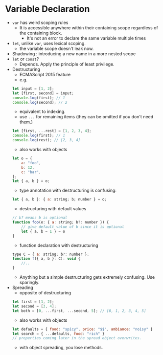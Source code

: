 
#  Variable Declaration
- `var` has weird scoping rules
    - It is accessible anywhere within their containing scope regardless of the containing block.
        - It's not an error to declare the same variable multiple times
- `let`, unlike `var`, uses lexical scoping.
    - the variable scope doesn't leak now.
- Shadowing : introducing a new name in a more nested scope
- `let` or `const`? 
    - Depends. Apply the principle of least privilege.
- Destructuring
    - ECMAScript 2015 feature
    - e.g.
    ```js
    let input = [1, 2];
    let [first, second] = input;
    console.log(first); // 1
    console.log(second); // 2
    ```
    - equivalent to indexing.
    - use `...` for remaining items (they can be omitted if you don't need them.)
    ```js
    let [first, ...rest] = [1, 2, 3, 4];
    console.log(first); // 1
    console.log(rest); // [2, 3, 4]
    ```
    - also works with objects
    ```js
    let o = {
        a: "foo",
        b: 12,
        c: "bar",
    };
    let { a, b } = o;
    ```
    - type annotation with destructuring is confusing:
    ```js
    let { a, b }: { a: string; b; number } = o;
    ```
    - destructuring with default values
    ```js
    // b? means b is optional
    function foo(o: { a: string; b?: number }) {
        // give default value of b since it is optional
        let { a, b = 1 } = o
    }
    ```
    - function declaration with destructuring
    ```js
    type C = { a: string; b?: number };
    function f({ a, b }: C): void {
        //..
    }
    ```
    - Anything but a simple destructuring gets extremely confusing. Use sparingly.
- Spreading
    - opposite of destructuring
    ```js
    let first = [1, 2];
    let second = [3, 4];
    let both = [0, ...first, ...second, 5]; // [0, 1, 2, 3, 4, 5]
    ```
    - also works with objects
    ```js
    let defaults = { food: "spicy", price: "$$", ambiance: "noisy" }
    let search = { ...defaults, food: "rich" }
    // properties coming later in the spread object overwrites.
    ```
    - with object spreading, you lose methods.
